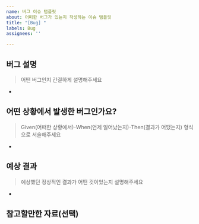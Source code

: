 ```yaml
---
name: 버그 이슈 탬플릿
about: 어떠한 버그가 있는지 작성하는 이슈 탬플릿
title: "[Bug] "
labels: Bug
assignees: ''

---
```


## 버그 설명

> 어떤 버그인지 간결하게 설명해주세요
- 

## 어떤 상황에서 발생한 버그인가요?

> Given(어떠한 상황에서)-When(언제 일어났는지)-Then(결과가 어땠는지) 형식으로 서술해주세요
- 

## 예상 결과

> 예상했던 정상적인 결과가 어떤 것이었는지 설명해주세요
- 

## 참고할만한 자료(선택)
